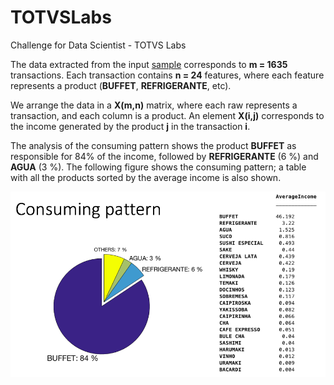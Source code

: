 # TOTVSLabs
Challenge for Data Scientist - TOTVS Labs

The data extracted from the input [sample](sample.txt) corresponds to **m = 1635** transactions. Each transaction contains **n = 24** features, where each feature represents a product (**BUFFET**, **REFRIGERANTE**, etc).

We arrange the data in a **X(m,n)** matrix, where each raw represents a transaction, and each column is a product. An element **X(i,j)** corresponds to the income generated by the product **j** in the transaction **i**.

The analysis of the consuming pattern shows the product **BUFFET** as responsible for 84% of the income, followed by **REFRIGERANTE** (6 %) and **AGUA** (3 %). The following figure shows the consuming pattern; a table with all the products sorted by the average income is also shown.

![Alt Text](https://github.com/jruizvar/TOTVSLabs/blob/master/pattern.png)
